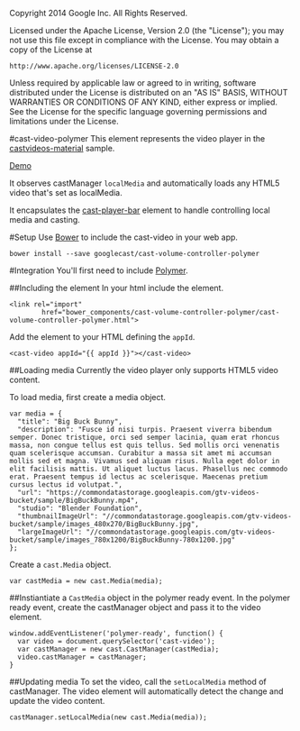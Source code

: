 Copyright 2014 Google Inc. All Rights Reserved.

Licensed under the Apache License, Version 2.0 (the "License");
you may not use this file except in compliance with the License.
You may obtain a copy of the License at

    http://www.apache.org/licenses/LICENSE-2.0

Unless required by applicable law or agreed to in writing, software
distributed under the License is distributed on an "AS IS" BASIS,
WITHOUT WARRANTIES OR CONDITIONS OF ANY KIND, either express or implied.
See the License for the specific language governing permissions and
limitations under the License.

#cast-video-polymer
This element represents the video player in the [castvideos-material](https://github.com/googlecast/CastVideos-material) sample.

[Demo](http://googlecast.github.io/cast-video-polymer/demo.html)

It observes castManager `localMedia` and automatically loads any HTML5 video that's set as localMedia.

It encapsulates the [cast-player-bar](https://github.com/googlecast/cast-player-bar-polymer) element to handle controlling local media and casting.

#Setup
Use [Bower](http://bower.io/) to include the cast-video in your web app.

    bower install --save googlecast/cast-volume-controller-polymer
    
#Integration
You'll first need to include [Polymer](https://www.polymer-project.org/0.5/docs/start/getting-the-code.html).

##Including the element
In your html include the element.

    <link rel="import"
            href="bower_components/cast-volume-controller-polymer/cast-volume-controller-polymer.html">

Add the element to your HTML defining the `appId`.

    <cast-video appId="{{ appId }}"></cast-video>

##Loading media
Currently the video player only supports HTML5 video content.
 
To load media, first create a media object.

    var media = {
      "title": "Big Buck Bunny",
      "description": "Fusce id nisi turpis. Praesent viverra bibendum semper. Donec tristique, orci sed semper lacinia, quam erat rhoncus massa, non congue tellus est quis tellus. Sed mollis orci venenatis quam scelerisque accumsan. Curabitur a massa sit amet mi accumsan mollis sed et magna. Vivamus sed aliquam risus. Nulla eget dolor in elit facilisis mattis. Ut aliquet luctus lacus. Phasellus nec commodo erat. Praesent tempus id lectus ac scelerisque. Maecenas pretium cursus lectus id volutpat.",
      "url": "https://commondatastorage.googleapis.com/gtv-videos-bucket/sample/BigBuckBunny.mp4",
      "studio": "Blender Foundation",
      "thumbnailImageUrl": "//commondatastorage.googleapis.com/gtv-videos-bucket/sample/images_480x270/BigBuckBunny.jpg",
      "largeImageUrl": "//commondatastorage.googleapis.com/gtv-videos-bucket/sample/images_780x1200/BigBuckBunny-780x1200.jpg"
    };

Create a `cast.Media` object.
    
    var castMedia = new cast.Media(media);

##Instiantiate a `CastMedia` object in the polymer ready event.
In the polymer ready event, create the castManager object and pass it to the video element.

    window.addEventListener('polymer-ready', function() {
      var video = document.querySelector('cast-video');
      var castManager = new cast.CastManager(castMedia);
      video.castManager = castManager;
    }

##Updating media
To set the video, call the `setLocalMedia` method of castManager.  The video element will 
automatically detect the change and update the video content.

    castManager.setLocalMedia(new cast.Media(media));
